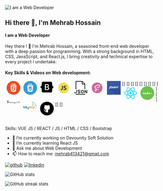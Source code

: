![I am a Web Developer](https://media.licdn.com/dms/image/D5616AQGDqkNTf6GEDw/profile-displaybackgroundimage-shrink_350_1400/0/1704223854358?e=1727913600&v=beta&t=grqrpS2N3NihqkolDD8V7xboAUrD5bDbHMaFKnouI3k)


## Hi there 👋, I'm Mehrab Hossain
#### I am a Web Developer

Hey there ! 👋 I'm Mehrab Hossain, a seasoned front-end web developer with a deep passion for programming. With a strong background in HTML, CSS, JavaScript, and React.js, I bring creativity and technical expertise to every project I undertake.

#### Key Skills & Videos on Web development:

[<img align="left" alt="html5" title="html playlist" width="45" hspace="5" src="./images/html5.svg" />]
[<img align="left" alt="css3" title="css playlist" width="45" hspace="5" src="./images/css3.svg" />]
[<img align="left" alt="bootstrap" title="bootstrap playlist" width="45" hspace="5" src="./images/bootstrap.svg" />]
[<img align="left" alt="javascript" title="javascript playlist" width="45" hspace="5" src="./images/js.svg" />]
[<img align="left" alt="json" title="json playlist" width="45" hspace="5" src="./images/json.svg" />]
[<img align="left" alt="sass" title="sass playlist" width="45" hspace="5" src="./images/sass.svg" />]
[<img align="left" alt="jquery" title="jquery playlist" width="45" hspace="5" src="./images/jquery.svg" />]
[<img align="left" alt="react" title="react playlist" width="45" hspace="5" src="./images/react.svg" />]
[<img align="left" alt="node and express" title="node and express playlist" width="45" hspace="5" src="./images/node.svg" />]
[<img align="left" alt="mongodb" title="mongodb playlist" width="45" hspace="5" src="./images/mongodb.svg" />]
[<img align="left" alt="mysql" title="mysql playlist" width="45" hspace="5" src="./images/mysql.svg" />]
[<img align="left" alt="github" title="github playlist" width="45" hspace="5" src="./images/github.svg" />]

<br />
<br />

Skills: VUE JS / REACT / JS / HTML / CSS / Bootstrap

- 🔭 I’m currently working on Devounity Soft Solution 
- 🌱 I’m currently learning React JS 
- 💬 Ask me about Web Development 
- 📫 How to reach me: mehrab413421@gmail.com 


[<img src='https://cdn.jsdelivr.net/npm/simple-icons@3.0.1/icons/github.svg' alt='github' height='40'>](https://github.com/mehrab2004)  [<img src='https://cdn.jsdelivr.net/npm/simple-icons@3.0.1/icons/linkedin.svg' alt='linkedin' height='40'>](https://www.linkedin.com/in/mehrab-hossain-webdeveloper-fiverr-devounity/)  

![GitHub stats](https://github-readme-stats.vercel.app/api?username=mehrab2004&show_icons=true)  

![GitHub streak stats](https://streak-stats.demolab.com/?user=mehrab2004)  

